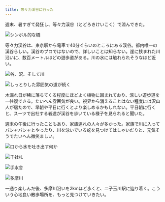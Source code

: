 ```yaml
---
title: 等々力渓谷に行った
---
```

週末、暑すぎて発狂し、等々力渓谷（とどろきけいこく）で涼んできた。

![](https://lh3.googleusercontent.com/w84MykiwE5XRN_zR_VAWgHjCBMRnFMD1VTl4yDIwJDmNhsTZB1nIp22fAh3V35MonyAzmcBAy9UyW_T5ccN3FavaaCZBUiqo9TXUDMJxZDDtVEqbG8vuirDTMwznlSSSkRgDKI2Ibu9KtDHx9jaASN_2R4r3hW5OozDdpdmnalR5AlshYVnoapGP8D0Fqw "シンボル的な橋")

等々力渓谷は、東京駅から電車で40分ぐらいのところにある渓谷。都内唯一の渓谷らしい。渓谷のプロではないので、詳しいことは知らない。崖に挟まれた川沿いに、数百メートルほどの遊歩道がある。川の水には触れられそうなほど近い。

![](https://lh4.googleusercontent.com/8l1TKzYEm7nzsDFB8_SDZGvpv9aRZB2P0nAe6lcMvUmGLsqUC8PZ5hHVd7XcMOCojfBWZB0rrifwG1_aKCXRLreCZzX1KtEz7_Pad4v6M6U_-2u8L0mjZDaiPUIB9kAo3iLT9GVp5iw_gdmXU-nVoCb6V_TVXqkaYGwhfJGjq3pIid5zDbcSkTJt5lRfRA "谷、沢、そして川")

![](https://lh3.googleusercontent.com/RRhH_ytf0KpD6mF-iusvs8W5T6C53Eny7nh-SfePC9_sb2jPRP2jO6iYafULszok5RkNuC4lRyAQ5G4s6INKFzeI3ncD6bjYRJ2dEiYU2kvDsOWTqQ_lQ5HFANLJ_ZvVa1clhlK9v8oLpG_GxWIJVB8Ks1NtzpsSmaz6D2sQfPrrNoKdIiiRZNRFeb2QsQ "しっとりした雰囲気の道が続く")

木漏れ日が稀に落ちてくる程度にほどよく植物に囲まれており、涼しい遊歩道を一往復できる。たいへん雰囲気が良い。視界から消えることはない程度には沢山人が居たので、早朝や平日に行くとより楽しめるかもしれない。平日朝に行くと、スーツで出社する者達が渓谷を歩いている様子を見られると聞いた。

週末の午後に行ったこともあり、家族連れの人々が多かった。家族で川に入ってバシャバシャとやったり、川を泳いでいる蛇を見つけてはしゃいだりと、元気そうでたいへん微笑ましい。

![](https://lh4.googleusercontent.com/NNrZFmYnjh20Mlg-sOr7mEOfnxWHRGopW0RCuGdNxAaRl1SBdlq-1GrpmkJj7XbA6zgxkInKmBOJYV17BDGW1-3rP-1QI0FIeHDFnnBp0lJEBxsTbgD_y4RdCh-iCiQcKp16YKEcHEGfMD9kst4GCdUdfMYtbYnCbUyp6GkFeMLP3PCSi_xCpuoaxHfsIQ "口から水を吐き出す何か")

![](https://lh3.googleusercontent.com/06293qofprdTjbgoDdfDVy1wlG_QFhLQpqYOimQNscKRyTLnuj8aEHyz-MY615G4Mc3y0F2BvdSilyt0Z2pJuEV5HmkUMsZtxBPIn2WmkYfohcEdx04nD7rN5mjOU-wH4Hectp8JLC-joSowMQt4Ib-LKI1OxPt5a9E0Idn05w0Zs8SA-j8jV3RLmYMRjw "千社札")

![](https://lh5.googleusercontent.com/yrxXq6Nfzv0pDxTB9tEfsZ6YXWnzDwGKIc4_-09pOOtmSlyfZlRTyCgADsU3VEVAm8BvXCtKZJNIEjKnTMrGqHiwXqF-3JnYKr4YwHrRYHm2_pkWutMxaxE_dDDFgMHcrFgJH7LYxEcfz3EQ3LO-KgUqOXMEbeIJ7KUbAVyEPkpAQSrhLAOUu1ElEJDTxA "手水舎")

![](https://lh3.googleusercontent.com/V1rMmuhGuaVPHure8PLwLU20_hlFkQ57xSN9Zu8zovbnamUkxHY2pwWQdMLbEQaJxM2oM-IM_H56psKHDN2bmXqhTEsvGifQtkARbw8_4GX38PlmIUxVyI9_O6NOYiEJJqESVc2fqjBjdcf2q0jthMIFo3L-T4apvx8QJlUZhzWIHDlt7HQY3xH320Gwow "多摩川")

一通り楽しんだ後、多摩川沿いを2kmほど歩くと、二子玉川駅に辿り着く。こういう心地良い散歩場所を、もっと見つけていきたい。
